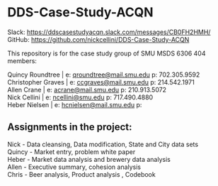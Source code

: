 # DDS-Case-Study-ACQN  

Slack:    https://ddscasestudyacqn.slack.com/messages/CB0FH2HMH/  
GitHub:   https://github.com/nickcellini/DDS-Case-Study-ACQN  
 
This repository is for the case study group of SMU MSDS 6306 404 members:  

Quincy Roundtree                | e: qroundtree@mail.smu.edu  p: 702.305.9592   
Christopher Graves              | e: ccgraves@mail.smu.edu    p: 214.542.1971  
Allen Crane                     | e: acrane@mail.smu.edu    p: 210.913.5072  
Nick Cellini                    | e: ncellini@smu.edu         p: 717.490.4880   
Heber Nielsen                   | e: hcnielsen@mail.smu.edu   p:  


## Assignments in the project: 

Nick - Data cleansing, Data modification, State and City data sets  
Quincy - Market entry, problem white paper  
Heber - Market data analysis and brewery data analysis  
Allen - Executive summary, cohesion analysis  
Chris - Beer analysis, Product analysis , Codebook

